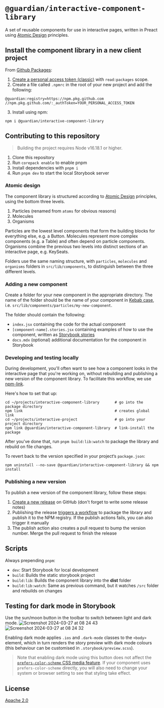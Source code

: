 # `@guardian/interactive-component-library`

A set of reusable components for use in interactive pages, written in Preact using [Atomic Design](https://bradfrost.com/blog/post/atomic-web-design/) principles.

## Install the component library in a new client project

From [Github Packages](https://docs.github.com/en/packages/working-with-a-github-packages-registry/working-with-the-npm-registry):

1. [Create a personal access token (classic)](https://docs.github.com/en/authentication/keeping-your-account-and-data-secure/managing-your-personal-access-tokens#creating-a-personal-access-token-classic) with `read:packages` scope.
2. Create a file called `.npmrc` in the root of your new project and add the following:

```
@guardian:registry=https://npm.pkg.github.com
//npm.pkg.github.com/:_authToken=YOUR_PERSONAL_ACCESS_TOKEN
```

3. Install using npm:

```
npm i @guardian/interactive-component-library
```

## Contributing to this repository

> Building the project requires Node v16.18.1 or higher.

1. Clone this repository
2. Run `corepack enable` to enable pnpm
3. Install dependencies with `pnpm i`
4. Run `pnpm dev` to start the local Storybook server

### Atomic design

The component library is structured according to [Atomic Design](https://bradfrost.com/blog/post/atomic-web-design/) principles, using the bottom three levels.

1. Particles (renamed from `atoms` for obvious reasons)
2. Molecules
3. Organisms

Particles are the lowest level components that form the building blocks for everything else, e.g. a Button. Molecules represent more complex components (e.g. a Table) and often depend on particle components. Organisms combine the previous two levels into distinct sections of an interactive page, e.g. KeySeats.

Folders use the same naming structure, with `particles`, `molecules` and `organisms` folders in `src/lib/components`, to distinguish between the three different levels.

### Adding a new component

Create a folder for your new component in the appropriate directory. The name of the folder should be the name of your component in [Kebab case](https://developer.mozilla.org/en-US/docs/Glossary/Kebab_case), i.e. `src/lib/components/particles/my-new-component`.

The folder should contain the following:

- `index.jsx` containing the code for the actual component
- `[component-name].stories.jsx` containing examples of how to use the component, written as [Storybook stories](https://storybook.js.org/docs/writing-stories)
- `docs.mdx` (optional) additional documentation for the component in Storybook

### Developing and testing locally

During development, you'll often want to see how a component looks in the interactive page that you're working on, without rebuilding and publishing a new version of the component library. To facilitate this workflow, we use [npm-link](https://docs.npmjs.com/cli/v10/commands/npm-link).

Here's how to set that up:

```
cd ~/projects/interactive-component-library       # go into the package directory
npm link                                          # creates global link
cd ~/projects/interactive-project                 # go into your project directory
npm link @guardian/interactive-component-library  # link-install the package
```

After you've done that, run `pnpm build:lib:watch` to package the library and rebuild on file changes.

To revert back to the version specified in your project‘s `package.json`:

```
npm uninstall --no-save @guardian/interactive-component-library && npm install
```

### Publishing a new version

To publish a new version of the component library, follow these steps:

1. [Create a new release](https://github.com/guardian/interactive-component-library/releases/new) on GitHub (don't forget to write some release notes)
2. Publishing the release [triggers a workflow](https://github.com/guardian/interactive-component-library/actions) to package the library and publish it to the NPM registry. If the publish actions fails, you can also trigger it manually
3. The publish action also creates a pull request to bump the version number. Merge the pull request to finish the release

## Scripts

Always prepending `pnpm`:

- `dev`: Start Storybook for local development
- `build`: Builds the static storybook project
- `build:lib`: Builds the component library into the **dist** folder
- `build:lib:watch`: Same as previous command, but it watches `/src` folder and rebuilds on changes

## Testing for dark mode in Storybook
Use the sun/moon button in the toolbar to switch between light and dark mode.
![Screenshot 2024-03-27 at 08 24 43](https://github.com/guardian/interactive-component-library/assets/1107150/3a93adfc-56da-4c1d-b5b8-dc7ff5aedfbf)
![Screenshot 2024-03-27 at 08 24 32](https://github.com/guardian/interactive-component-library/assets/1107150/bad208aa-7967-446f-b658-e937aa2d114b)

Enabling dark mode applies `.ios` and `.dark-mode` classes to the `<body>` element, which in turn renders the story preview with dark mode colours (this behaviour can be customised in `.storybook/preview.scss`).

> Note that enabling dark mode using this button does not affect the [`prefers-color-scheme` CSS media feature](https://developer.mozilla.org/en-US/docs/Web/CSS/@media/prefers-color-scheme). If your component uses `prefers-color-scheme` directly, you will also need to change your system or browser setting to see that styling take effect.

## License

[Apache 2.0](LICENSE)
